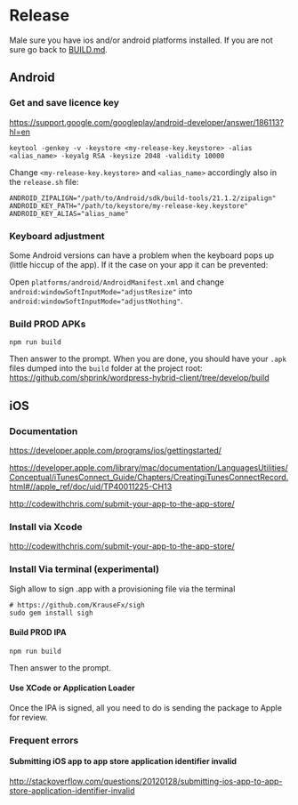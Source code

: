 # Release

Male sure you have ios and/or android platforms installed. If you are not sure go back to [BUILD.md](BUILD.md).

## Android

### Get and save licence key

<https://support.google.com/googleplay/android-developer/answer/186113?hl=en>

```
keytool -genkey -v -keystore <my-release-key.keystore> -alias <alias_name> -keyalg RSA -keysize 2048 -validity 10000
```

Change `<my-release-key.keystore>` and `<alias_name>` accordingly also in the `release.sh` file:

```
ANDROID_ZIPALIGN="/path/to/Android/sdk/build-tools/21.1.2/zipalign"
ANDROID_KEY_PATH="/path/to/keystore/my-release-key.keystore"
ANDROID_KEY_ALIAS="alias_name"
```

### Keyboard adjustment

Some Android versions can have a problem when the keyboard pops up (little hiccup of the app). If it the case on your app it can be prevented:

Open ```platforms/android/AndroidManifest.xml``` and change ```android:windowSoftInputMode="adjustResize"``` into ```android:windowSoftInputMode="adjustNothing"```.

### Build PROD APKs

```
npm run build
```

Then answer to the prompt. When you are done, you should have your `.apk` files dumped into the `build` folder at the project root: https://github.com/shprink/wordpress-hybrid-client/tree/develop/build

## iOS

### Documentation

<https://developer.apple.com/programs/ios/gettingstarted/>

<https://developer.apple.com/library/mac/documentation/LanguagesUtilities/Conceptual/iTunesConnect_Guide/Chapters/CreatingiTunesConnectRecord.html#//apple_ref/doc/uid/TP40011225-CH13>

<http://codewithchris.com/submit-your-app-to-the-app-store/>

### Install via Xcode

<http://codewithchris.com/submit-your-app-to-the-app-store/>

### Install Via terminal (experimental)

Sigh allow to sign .app with a provisioning file via the terminal

```
# https://github.com/KrauseFx/sigh
sudo gem install sigh
```

#### Build PROD IPA

```
npm run build
```

Then answer to the prompt.

#### Use XCode or Application Loader

Once the IPA is signed, all you need to do is sending the package to Apple for review.

### Frequent errors

#### Submitting iOS app to app store application identifier invalid

<http://stackoverflow.com/questions/20120128/submitting-ios-app-to-app-store-application-identifier-invalid>
